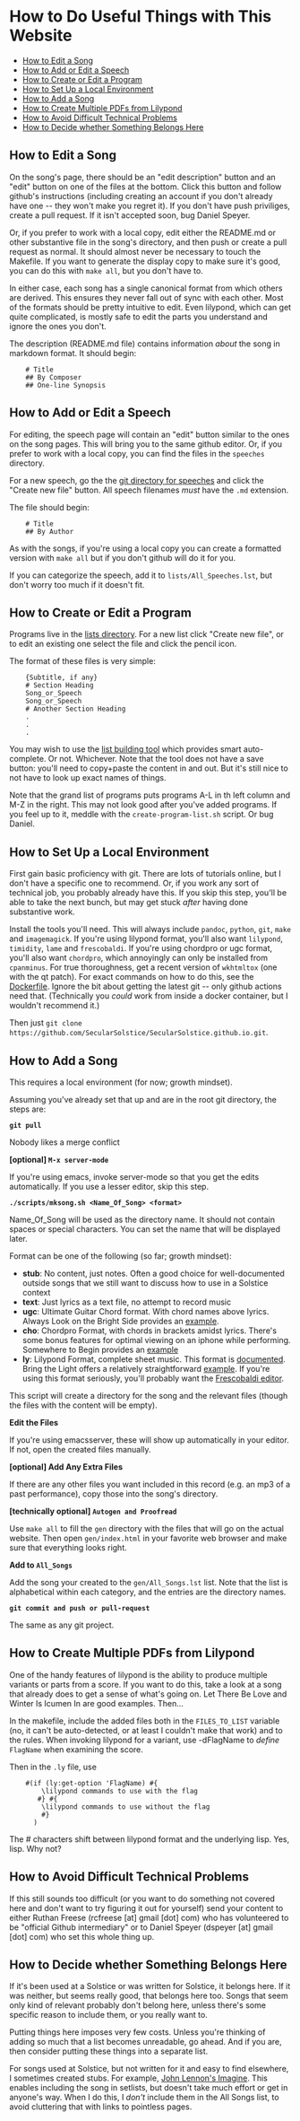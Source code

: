 # How to Do Useful Things with This Website 

* [How to Edit a Song](#how-to-edit-a-song)
* [How to Add or Edit a Speech](#how-to-add-or-edit-a-speech)
* [How to Create or Edit a Program](#how-to-create-or-edit-a-program)
* [How to Set Up a Local Environment](#how-to-set-up-a-local-environment)
* [How to Add a Song](#how-to-add-a-song)
* [How to Create Multiple PDFs from Lilypond](#how-to-create-multiple-pdfs-from-lilypond)
* [How to Avoid Difficult Technical Problems](#how-to-avoid-difficult-technical-problems)
* [How to Decide whether Something Belongs Here](#how-to-decide-whether-something-belongs-here)

## How to Edit a Song

On the song's page, there should be an "edit description" button and an "edit" button on one of the files at the bottom.  Click this button and follow github's instructions (including creating an account if you don't already have one -- they won't make you regret it).  If you don't have push priviliges, create a pull request.  If it isn't accepted soon, bug Daniel Speyer.

Or, if you prefer to work with a local copy, edit either the README.md or other substantive file in the song's directory, and then push or create a pull request as normal.  It should almost never be necessary to touch the Makefile.  If you want to generate the display copy to make sure it's good, you can do this with `make all`, but you don't have to.

In either case, each song has a single canonical format from which others are derived.  This ensures they never fall out of sync with each other.  Most of the formats should be pretty intuitive to edit.  Even lilypond, which can get quite complicated, is mostly safe to edit the parts you understand and ignore the ones you don't.

The description (README.md file) contains information *about* the song in markdown format.  It should begin:

        # Title
        ## By Composer
        ## One-line Synopsis

## How to Add or Edit a Speech

For editing, the speech page will contain an "edit" button similar to the ones on the song pages.  This will bring you to the same github editor.  Or, if you prefer to work with a local copy, you can find the files in the `speeches` directory.

For a new speech, go the the [git directory for speeches](https://github.com/SecularSolstice/SecularSolstice.github.io/tree/master/speeches) and click the "Create new file" button.  All speech filenames *must* have the `.md` extension.

The file should begin:

        # Title
        ## By Author

As with the songs, if you're using a local copy you can create a formatted version with `make all` but if you don't github will do it for you.

If you can categorize the speech, add it to `lists/All_Speeches.lst`, but don't worry too much if it doesn't fit.

## How to Create or Edit a Program

Programs live in the [lists directory](https://github.com/SecularSolstice/SecularSolstice.github.io/tree/master/lists).  For a new list click "Create new file", or to edit an existing one select the file and click the pencil icon.

The format of these files is very simple:

        {Subtitle, if any}
        # Section Heading
        Song_or_Speech
        Song_or_Speech
        # Another Section Heading
        .
        .
        .


You may wish to use the [list building tool](list_building.html) which provides smart auto-complete.  Or not.  Whichever.  Note that the tool does not have a save button: you'll need to copy+paste the content in and out.  But it's still nice to not have to look up exact names of things.

Note that the grand list of programs puts programs A-L in th left column and M-Z in the right.  This may not look good after you've added programs.  If you feel up to it, meddle with the `create-program-list.sh` script.  Or bug Daniel.

## How to Set Up a Local Environment

First gain basic proficiency with git.  There are lots of tutorials online, but I don't have a specific one to recommend.  Or, if you work any sort of technical job, you probably already have this.  If you skip this step, you'll be able to take the next bunch, but may get stuck *after* having done substantive work.

Install the tools you'll need.  This will always include `pandoc`, `python`, `git`, `make` and `imagemagick`.  If you're using lilypond format, you'll also want `lilypond`, `timidity`, `lame` and `frescobaldi`.  If you're using chordpro or ugc format, you'll also want `chordpro`, which annoyingly can only be installed from `cpanminus`.  For true thoroughness, get a recent version of `wkhtmltox` (one with the qt patch).  For exact commands on how to do this, see the [Dockerfile](https://github.com/SecularSolstice/SecularSolstice.github.io/blob/master/.github/workflows/Dockerfile).  Ignore the bit about getting the latest git -- only github actions need that.  (Technically you *could* work from inside a docker container, but I wouldn't recommend it.)

Then just `git clone https://github.com/SecularSolstice/SecularSolstice.github.io.git`.

## How to Add a Song

This requires a local environment (for now; growth mindset).

Assuming you've already set that up and are in the root git directory, the steps are:

**`git pull`**

Nobody likes a merge conflict

**[optional] `M-x server-mode`**

If you're using emacs, invoke server-mode so that you get the edits automatically.  If you use a lesser editor, skip this step.

**`./scripts/mksong.sh <Name_Of_Song> <format>`**

Name_Of_Song will be used as the directory name.  It should not contain spaces or special characters.  You can set the name that will be displayed later.

Format can be one of the following (so far; growth mindset):

* **stub**: No content, just notes.  Often a good choice for well-documented outside songs that we still want to discuss how to use in a Solstice context
* **text**: Just lyrics as a text file, no attempt to record music
* **ugc**: Ultimate Guitar Chord format.  With chord names above lyrics.  Always Look on the Bright Side provides an [example](/Always_Look_on_the_Bright_Side/chord-sheet.ugc).
* **cho**: Chordpro Format, with chords in brackets amidst lyrics.  There's some bonus features for optimal viewing on an iphone while performing.  Somewhere to Begin provides an [example](/Somewhere_to_Begin/chord-sheet.cho)
* **ly**: Lilypond Format, complete sheet music.  This format is [documented](https://lilypond.org/manuals.html).  Bring the Light offers a relatively straightforward [example](/Bring_the_Light/sheet-music.ly).  If you're using this format seriously, you'll probably want the [Frescobaldi editor](https://frescobaldi.org).

This script will create a directory for the song and the relevant files (though the files with the content will be empty).

**Edit the Files**

If you're using emacsserver, these will show up automatically in your editor.  If not, open the created files manually.

**[optional] Add Any Extra Files**

If there are any other files you want included in this record (e.g. an mp3 of a past performance), copy those into the song's directory.

**[technically optional] `Autogen and Proofread`**

Use `make all` to fill the `gen` directory with the files that will go on the actual website.  Then open `gen/index.html` in your favorite web browser and make sure that everything looks right.

**Add to `All_Songs`**

Add the song your created to the `gen/All_Songs.lst` list.  Note that the list is alphabetical within each category, and the entries are the directory names.

**`git commit and push or pull-request`**

The same as any git project.

## How to Create Multiple PDFs from Lilypond

One of the handy features of lilypond is the ability to produce multiple variants or parts from a score.  If you want to do this, take a look at a song that already does to get a sense of what's going on.  Let There Be Love and Winter Is Icumen In are good examples.  Then...

In the makefile, include the added files both in the `FILES_TO_LIST` variable (no, it can't be auto-detected, or at least I couldn't make that work) and to the rules.  When invoking lilypond for a variant, use -dFlagName to *define* `FlagName` when examining the score.

Then in the `.ly` file, use

        #(if (ly:get-option 'FlagName) #{
            \lilypond commands to use with the flag
           #} #{     
            \lilypond commands to use without the flag
            #}
          )

The # characters shift between lilypond format and the underlying lisp.  Yes, lisp.  Why not?

## How to Avoid Difficult Technical Problems

If this still sounds too difficult (or you want to do something not
covered here and don't want to try figuring it out for yourself) send your
content to either Ruthan Freese (rcfreese [at] gmail [dot] com) who
has volunteered to be "official Github intermediary" or to Daniel
Speyer (dspeyer [at] gmail [dot] com) who set this whole thing up.

## How to Decide whether Something Belongs Here

If it's been used at a Solstice or was written for Solstice, it
belongs here.  If it was neither, but seems really good, that belongs
here too.  Songs that seem only kind of relevant probably don't belong
here, unless there's some specific reason to include them, or you
really want to.

Putting things here imposes very few costs.  Unless you're
thinking of adding so much that a list becomes unreadable, go ahead.
And if you are, then consider putting these things into a separate
list.

For songs used at Solstice, but not written for it and easy to find
elsewhere, I sometimes created stubs.  For example, [John Lennon's
Imagine](/Imagine/gen).  This enables including the song in setlists,
but doesn't take much effort or get in anyone's way.  When I do this,
I *don't* include them in the All Songs list, to avoid cluttering that
with links to pointless pages.
